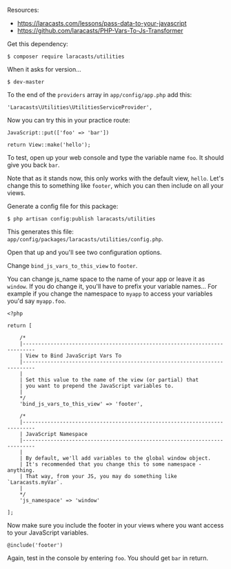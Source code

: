 Resources:
* <https://laracasts.com/lessons/pass-data-to-your-javascript>
* <https://github.com/laracasts/PHP-Vars-To-Js-Transformer>

Get this dependency: 

	$ composer require laracasts/utilities

When it asks for version...

	$ dev-master
	
	
To the end of the `providers` array in `app/config/app.php` add this:

	'Laracasts\Utilities\UtilitiesServiceProvider',

Now you can try this in your practice route:

	JavaScript::put(['foo' => 'bar'])

	return View::make('hello'); 
	
To test, open up your web console and type the variable name `foo`. It should give you back `bar`.

Note that as it stands now, this only works with the default view, `hello`. Let's change this to something like `footer`, which you can then include on all your views.

Generate a config file for this package:

	$ php artisan config:publish laracasts/utilities
	
This generates this file: `app/config/packages/laracasts/utilities/config.php`. 

Open that up and you'll see two configuration options.

Change `bind_js_vars_to_this_view` to `footer`.

You can change js_name space to the name of your app or leave it as `window`. If you do change it, you'll have to prefix your variable names... For example if you change the namespace to `myapp` to access your variables you'd say `myapp.foo`.

	<?php
	
	return [
	
	    /*
	    |--------------------------------------------------------------------------
	    | View to Bind JavaScript Vars To
	    |--------------------------------------------------------------------------
	    |
	    | Set this value to the name of the view (or partial) that
	    | you want to prepend the JavaScript variables to.
	    |
	    */
	    'bind_js_vars_to_this_view' => 'footer',
	
	    /*
	    |--------------------------------------------------------------------------
	    | JavaScript Namespace
	    |--------------------------------------------------------------------------
	    |
	    | By default, we'll add variables to the global window object.
	    | It's recommended that you change this to some namespace - anything.
	    | That way, from your JS, you may do something like `Laracasts.myVar`.
	    |
	    */
	    'js_namespace' => 'window'
	
	];

Now make sure you include the footer in your views where you want access to your JavaScript variables.

	@include('footer')
	
Again, test in the console by entering `foo`. You should get `bar` in return.
	
	
	
	
	
